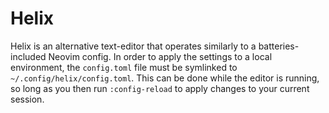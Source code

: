 # Helix

Helix is an alternative text-editor that operates similarly to a
batteries-included Neovim config. In order to apply the settings to a local
environment, the `config.toml` file must be symlinked to
`~/.config/helix/config.toml`. This can be done while the editor is running,
so long as you then run `:config-reload` to apply changes to your current
session.
